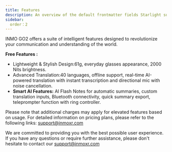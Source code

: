 ```yaml
---
title: Features
description: An overview of the default frontmatter fields Starlight supports.
sidebar:
  order：2
---
```

INMO GO2 offers a suite of intelligent features designed to revolutionize your communication and understanding of the world.

**Free Features :**

* Lightweight & Stylish Design:61g, everyday glasses appearance, 2000 Nits brightness.
* Advanced Translation:40 languages, offline support, real-time AI-powered translation with instant transcription and directional mic with noise cancellation.
* **Smart AI Features:** AI Flash Notes for automatic summaries, custom translation inputs, Bluetooth connectivity, quick summary export, teleprompter function with ring controller.

Please note that additional charges may apply for elevated features based on usage. For detailed information on pricing plans, please refer to the following links: support@inmoxr.com

We are committed to providing you with the best possible user experience. If you have any questions or require further assistance, please don't hesitate to contact our support@inmoxr.com

